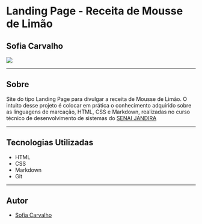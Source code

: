# Landing Page - Receita de Mousse de Limão
## Sofia Carvalho

![](./img/Captura%20de%20Tela%202024-09-04%20%C3%A0s%2015.31.44.png)

---
## Sobre
Site do tipo Landing Page para divulgar a receita de Mousse de Limão.
O intuito desse projeto é colocar em prática o conhecimento adquirido sobre as linguagens de marcação, HTML, CSS e Markdown, realizadas no curso técnico de desenvolvimento de sistemas do [SENAI JANDIRA](https://sp.senai.br/unidade/jandira/)

---

## Tecnologias Utilizadas
- HTML
- CSS
- Markdown
- Git

---

## Autor
- [Sofia Carvalho](https://www.linkedin.com/in/sofia-de-souza-carvalho-ba800b29b/)